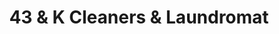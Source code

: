 ---
title: "43 & K Cleaners & Laundromat"
url: /portland/43-und-k-cleaners-und-laundromat/
shop: Wäscherei
---